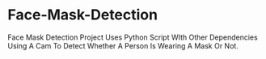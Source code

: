 # Face-Mask-Detection
Face Mask Detection Project Uses Python Script WIth Other Dependencies Using A Cam To Detect Whether A Person Is Wearing A Mask Or Not.
